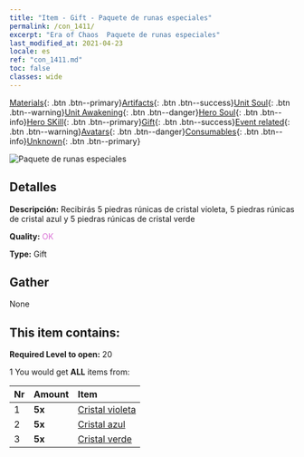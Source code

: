 ```yaml
---
title: "Item - Gift - Paquete de runas especiales"
permalink: /con_1411/
excerpt: "Era of Chaos  Paquete de runas especiales"
last_modified_at: 2021-04-23
locale: es
ref: "con_1411.md"
toc: false
classes: wide
---
```

 [Materials](/ItemsES/){: .btn .btn--primary}[Artifacts](/ItemsES/Artifacts/){: .btn .btn--success}[Unit Soul](/ItemsES/UnitSoul/){: .btn .btn--warning}[Unit Awakening](/ItemsES/UnitAwakening/){: .btn .btn--danger}[Hero Soul](/ItemsES/HeroSoul/){: .btn .btn--info}[Hero SKill](/ItemsES/HeroSkill/){: .btn .btn--primary}[Gift](/ItemsES/Gift/){: .btn .btn--success}[Event related](/ItemsES/Events/){: .btn .btn--warning}[Avatars](/ItemsES/Avatars/){: .btn .btn--danger}[Consumables](/ItemsES/Consumables/){: .btn .btn--info}[Unknown](/ItemsES/Unknown/){: .btn .btn--primary}

 ![Paquete de runas especiales](/images/t/i_907025.png)

## Detalles
 **Descripción:** Recibirás 5 piedras rúnicas de cristal violeta, 5 piedras rúnicas de cristal azul y 5 piedras rúnicas de cristal verde

 **Quality:** <span style="color: #DA70D6">OK</span>

 **Type:** Gift

## Gather

  None

## This item contains:

 **Required Level to open:** 20

 1 You would get **ALL** items  from:

  | Nr | Amount |     Item    |
  |:---|:-------|:------------|
  | 1 |  **5x** | [Cristal violeta](/ItemsES/con_720/) |  | 
  | 2 |  **5x** | [Cristal azul](/ItemsES/con_716/) |  | 
  | 3 |  **5x** | [Cristal verde](/ItemsES/con_711/) |  | 
